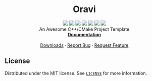 <p align="center">
  <center>
    <h1 align="center">Oravi</h1>
    <p align="center">
      <a href="https://github.com/LuxAter/Oravi/graphs/contributors"><img src="https://img.shields.io/github/contributors/LuxAter/Oravi.svg?style=flat-square"></a>
      <a href="https://github.com/LuxAter/Oravi/network/members"><img src="https://img.shields.io/github/forks/LuxAter/Oravi.svg?style=flat-square"></a>
      <a href="https://github.com/LuxAter/Oravi/stargazers"><img src="https://img.shields.io/github/stars/LuxAter/Oravi.svg?style=flat-square"></a>
      <a href="https://github.com/LuxAter/Oravi/issues"><img src="https://img.shields.io/github/issues/LuxAter/Oravi.svg?style=flat-square"></a>
      <a href="https://github.com/LuxAter/Oravi/blob/master/LICENSE"><img src="https://img.shields.io/github/license/LuxAter/Oravi.svg?style=flat-square"></a>
      <a href="https://github.com/LuxAter/Oravi/releases"><img src="https://img.shields.io/github/tag/LuxAter/Oravi.svg?include_prereleases&sort=semver&style=flat-square"></a>
      <a href="https://github.com/LuxAter/Oravi/actions?query=workflows%3ADevelopment"><img src="https://img.shields.io/github/workflow/status/LuxAter/Oravi/Development.svg?include_prereleases&sort=semver&style=flat-square"></a>
      <br/>
      An Awesome C++/CMake Project Template
      <br/>
      <a href="https://luxater.github.io/Oravi"><strong>Documentation</strong></a>
      <br/>
      <br/>
      <a href="https://github.com/LuxAter/Oravi/releases">Downloads</a>
      ·
      <a href="https://github.com/LuxAter/Oravi/issues/new?template=bug_report.md">Report Bug</a>
      ·
      <a href="https://github.com/LuxAter/Oravi/issues/new?template=feature_request.md">Request Feature</a>
    </p>
  </center>
</p>

## License

Distributed under the MIT license. See
[`LICENSE`](https://github.com/LuxAter/Oravi/blob/development/LICENSE)
for more information.
